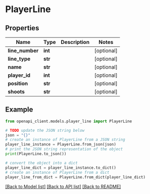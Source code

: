 # PlayerLine


## Properties

Name | Type | Description | Notes
------------ | ------------- | ------------- | -------------
**line_number** | **int** |  | [optional] 
**line_type** | **str** |  | [optional] 
**name** | **str** |  | [optional] 
**player_id** | **int** |  | [optional] 
**position** | **str** |  | [optional] 
**shoots** | **str** |  | [optional] 

## Example

```python
from openapi_client.models.player_line import PlayerLine

# TODO update the JSON string below
json = "{}"
# create an instance of PlayerLine from a JSON string
player_line_instance = PlayerLine.from_json(json)
# print the JSON string representation of the object
print(PlayerLine.to_json())

# convert the object into a dict
player_line_dict = player_line_instance.to_dict()
# create an instance of PlayerLine from a dict
player_line_from_dict = PlayerLine.from_dict(player_line_dict)
```
[[Back to Model list]](../README.md#documentation-for-models) [[Back to API list]](../README.md#documentation-for-api-endpoints) [[Back to README]](../README.md)


